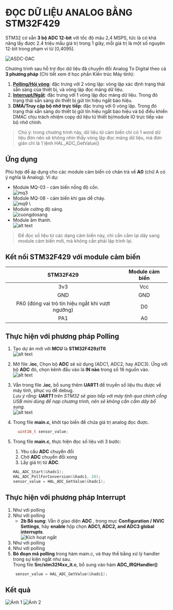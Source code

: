 # ĐỌC DỮ LIỆU ANALOG BẰNG STM32F429

STM32 có sẵn __3 bộ ADC 12-bit__ với tốc độ mâu 2,4 MSPS, tức là có khả năng lấy được 2.4 triệu mẫu giá trị trong 1 giây, mỗi giá trị là một số nguyên 12-bit trong phạm vi từ [0,4095].

![ASDC-DAC](./assets/adcdac.png)

Chương trình sau hỗ trợ đọc dữ liệu đã chuyển đổi Analog To Digital theo cả **3 phương pháp** (Chi tiết xem ở học phần Kiến trúc Máy tính):

1. [__Polling/Hỏi vòng__](#thực-hiện-với-phương-pháp-polling): đặc trưng với 2 vòng lặp: vòng lặp xác định trạng thái sẵn sàng của thiết bị, và vòng lặp đọc mảng dữ liệu.
2. [__Interrupt/Ngắt__](#thực-hiện-với-phương-pháp-interrupt): đặc trưng với 1 vòng lặp đọc mảng dữ liệu. Trong đó trạng thái sẵn sàng do thiết bị gửi tín hiệu ngắt báo hiệu.
3. __DMA/Truy cập bộ nhớ trực tiếp__: đặc trưng với 0 vòng lặp. Trong đó trạng thái sẵn sàng do thiết bị gửi tín hiệu ngắt báo hiệu và bộ điều khiển DMAC chịu trách nhiệm copy dữ liệu từ thiết bị/module IO trực tiếp vào bộ nhớ chính.

>Chú ý: trong chương trình này, dữ liệu từ cảm biến chỉ có 1 word dữ liệu đơn nên sẽ không nhìn thấy vòng lặp đọc mảng dữ liệu, mà đơn giản chỉ là 1 lệnh HAL_ADC_GetValue()

## Ứng dụng

Phù hợp để áp dụng cho các module cảm biến có chân trả về __A0__ (chữ A có ý nghĩa là Analog). Ví dụ:

- Module MQ-03 - cảm biến nồng độ cồn.\
  ![mq3](./assets/mq3.png)
- Module MQ-08 - cảm biến khi gas dễ cháy.\
  ![mq9](./assets/mq9.png) \
- Module cường độ sáng.\
  ![cuongdosang](./assets/cuongdosang.png)
- Module âm thanh.\
  ![alt text](./assets/amthanh.png)

> Để đọc số liệu từ các dạng cảm biến này, chỉ cần cắm lại dây sang module cảm biến mới, mà không cần phải lập trình lại.

## Kết nối STM32F429 với module cảm biến

|STM32F429|Module cảm biến|
|:--:|:--:|
|3v3|Vcc|
|GND|GND|
|PA0 (đóng vai trò tín hiệu ngắt khi vượt ngưỡng)|D0|
|PA1|A0|

## Thực hiện với phương pháp Polling

1. Tạo dự án mới với __MCU__ là __STM32F429zIT6__\
  ![alt text](./assets/newproject_with_mcu.png)
2. Mở file __.ioc__, Chọn bộ __ADC__ sẽ sử dụng (ADC1, ADC2, hay ADC3). Ứng với bộ __ADC__ đó, chọn kênh đầu vào là __IN nào__ trong số 16 nguồn vào.\
  ![alt text](./assets/selectadc.png)
3. Vẫn trong file __.ioc__, bổ sung thêm __UART1__ để truyền số liệu thu được về máy tính, phục vụ để debug.\
  *Lưu ý rằng: __UART1__ trên STM32 sẽ giao tiếp với máy tính qua chính cổng USB mini dùng để nạp chương trình, nên sẽ không cần cắm dây bổ sung.*\
  ![alt text](./assets/caidatuart1.png)

4. Trong file __main.c__, khởi tạo biến để chứa giá trị analog đọc được.

    ```C
      uint16_t sensor_value;
    ```

5. Trong file __main.c__, thực hiện đọc số liệu với 3 bước:
    1. Yêu cầu __ADC__ chuyển đổi
    2. Chờ __ADC__ chuyển đổi xong
    3. Lấy giá trị từ __ADC__.
  
    ```C
    HAL_ADC_Start(&hadc1);
    HAL_ADC_PollForConversion(&hadc1, 20);
    sensor_value = HAL_ADC_GetValue(&hadc1);
    ```

## Thực hiện với phương pháp Interrupt

1. Như với polling
2. Như với polling
    - __2b Bổ sung__: Vẫn ở giao diện __ADC__ , trong mục __Configuration / NVIC Settings__, hãy __enable__ hộp chọn __ADC1, ADC2, and ADC3 global interrupts__.\
    ![Kích hoạt ngắt](./assets/enableint.png)
3. Như với polling
4. Như với polling
5. __Bỏ đoạn mã polling__ trong hàm main.c, và thay thế bằng xử lý handler trong sự kiện ngắt như sau.\
   Trong file __Src/stm32f4xx_it.c__, bổ sung vào hàm __ADC_IRQHandler()__
   ```C
    sensor_value = HAL_ADC_GetValue(&hadc1);
   ```

## Kết quả

   ![Ảnh 1](./assets/20250403_183009.jpg)
   ![Ảnh 2](./assets/20250403_183027.jpg)